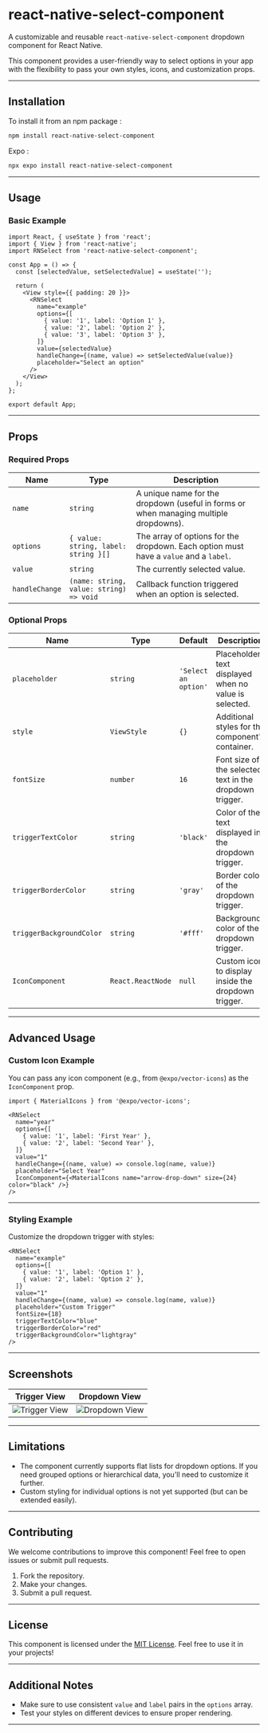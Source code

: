 # react-native-select-component

A customizable and reusable `react-native-select-component` dropdown component for React Native.

This component provides a user-friendly way to select options in your app with the flexibility to pass your own styles, icons, and customization props.

---

## Installation

To install it from an npm package :

```bash
npm install react-native-select-component
```

Expo :
```bash
npx expo install react-native-select-component
```

---

## Usage

### Basic Example

```tsx
import React, { useState } from 'react';
import { View } from 'react-native';
import RNSelect from 'react-native-select-component';

const App = () => {
  const [selectedValue, setSelectedValue] = useState('');

  return (
    <View style={{ padding: 20 }}>
      <RNSelect
        name="example"
        options={[
          { value: '1', label: 'Option 1' },
          { value: '2', label: 'Option 2' },
          { value: '3', label: 'Option 3' },
        ]}
        value={selectedValue}
        handleChange={(name, value) => setSelectedValue(value)}
        placeholder="Select an option"
      />
    </View>
  );
};

export default App;
```

---

## Props

### Required Props

| Name           | Type                       | Description                                                                                   |
|----------------|----------------------------|-----------------------------------------------------------------------------------------------|
| `name`         | `string`                   | A unique name for the dropdown (useful in forms or when managing multiple dropdowns).          |
| `options`      | `{ value: string, label: string }[]` | The array of options for the dropdown. Each option must have a `value` and a `label`.          |
| `value`        | `string`                   | The currently selected value.                                                                 |
| `handleChange` | `(name: string, value: string) => void` | Callback function triggered when an option is selected.                                        |

### Optional Props

| Name                    | Type              | Default      | Description                                                                                   |
|-------------------------|-------------------|--------------|-----------------------------------------------------------------------------------------------|
| `placeholder`           | `string`          | `'Select an option'` | Placeholder text displayed when no value is selected.                                          |
| `style`                 | `ViewStyle`       | `{}`         | Additional styles for the component's container.                                              |
| `fontSize`              | `number`          | `16`         | Font size of the selected text in the dropdown trigger.                                        |
| `triggerTextColor`      | `string`          | `'black'`    | Color of the text displayed in the dropdown trigger.                                          |
| `triggerBorderColor`    | `string`          | `'gray'`     | Border color of the dropdown trigger.                                                         |
| `triggerBackgroundColor`| `string`          | `'#fff'`     | Background color of the dropdown trigger.                                                     |
| `IconComponent`         | `React.ReactNode` | `null`       | Custom icon to display inside the dropdown trigger.                                           |

---

## Advanced Usage

### Custom Icon Example

You can pass any icon component (e.g., from `@expo/vector-icons`) as the `IconComponent` prop.

```tsx
import { MaterialIcons } from '@expo/vector-icons';

<RNSelect
  name="year"
  options={[
    { value: '1', label: 'First Year' },
    { value: '2', label: 'Second Year' },
  ]}
  value="1"
  handleChange={(name, value) => console.log(name, value)}
  placeholder="Select Year"
  IconComponent={<MaterialIcons name="arrow-drop-down" size={24} color="black" />}
/>
```

---

### Styling Example

Customize the dropdown trigger with styles:

```tsx
<RNSelect
  name="example"
  options={[
    { value: '1', label: 'Option 1' },
    { value: '2', label: 'Option 2' },
  ]}
  value="1"
  handleChange={(name, value) => console.log(name, value)}
  placeholder="Custom Trigger"
  fontSize={18}
  triggerTextColor="blue"
  triggerBorderColor="red"
  triggerBackgroundColor="lightgray"
/>
```

---

## Screenshots

| Trigger View                                     | Dropdown View                                    |
|-------------------------------------------------|------------------------------------------------|
| ![Trigger View](https://via.placeholder.com/150) | ![Dropdown View](https://via.placeholder.com/150) |

---

## Limitations

- The component currently supports flat lists for dropdown options. If you need grouped options or hierarchical data, you'll need to customize it further.
- Custom styling for individual options is not yet supported (but can be extended easily).

---

## Contributing

We welcome contributions to improve this component! Feel free to open issues or submit pull requests.

1. Fork the repository.
2. Make your changes.
3. Submit a pull request.

---

## License

This component is licensed under the [MIT License](./LICENSE). Feel free to use it in your projects!

---

## Additional Notes

- Make sure to use consistent `value` and `label` pairs in the `options` array.
- Test your styles on different devices to ensure proper rendering.

---